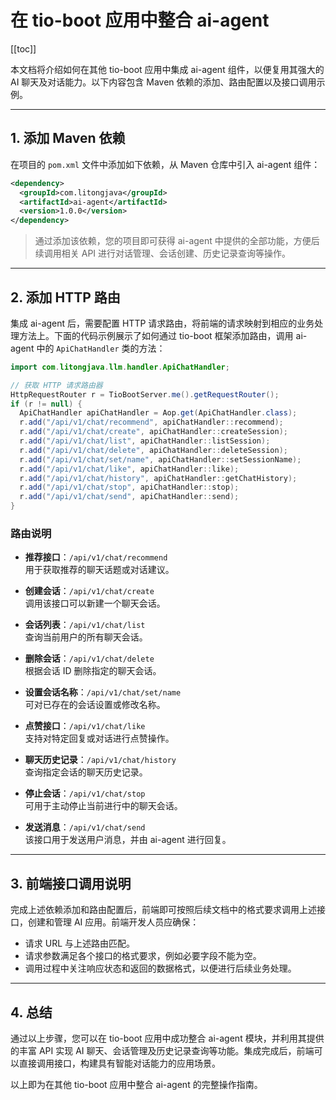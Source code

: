 # 在 tio-boot 应用中整合 ai-agent

[[toc]]

本文档将介绍如何在其他 tio-boot 应用中集成 ai-agent 组件，以便复用其强大的 AI 聊天及对话能力。以下内容包含 Maven 依赖的添加、路由配置以及接口调用示例。

---

## 1. 添加 Maven 依赖

在项目的 `pom.xml` 文件中添加如下依赖，从 Maven 仓库中引入 ai-agent 组件：

```xml
<dependency>
  <groupId>com.litongjava</groupId>
  <artifactId>ai-agent</artifactId>
  <version>1.0.0</version>
</dependency>
```

> 通过添加该依赖，您的项目即可获得 ai-agent 中提供的全部功能，方便后续调用相关 API 进行对话管理、会话创建、历史记录查询等操作。

---

## 2. 添加 HTTP 路由

集成 ai-agent 后，需要配置 HTTP 请求路由，将前端的请求映射到相应的业务处理方法上。下面的代码示例展示了如何通过 tio-boot 框架添加路由，调用 ai-agent 中的 `ApiChatHandler` 类的方法：

```java
import com.litongjava.llm.handler.ApiChatHandler;

// 获取 HTTP 请求路由器
HttpRequestRouter r = TioBootServer.me().getRequestRouter();
if (r != null) {
  ApiChatHandler apiChatHandler = Aop.get(ApiChatHandler.class);
  r.add("/api/v1/chat/recommend", apiChatHandler::recommend);
  r.add("/api/v1/chat/create", apiChatHandler::createSession);
  r.add("/api/v1/chat/list", apiChatHandler::listSession);
  r.add("/api/v1/chat/delete", apiChatHandler::deleteSession);
  r.add("/api/v1/chat/set/name", apiChatHandler::setSessionName);
  r.add("/api/v1/chat/like", apiChatHandler::like);
  r.add("/api/v1/chat/history", apiChatHandler::getChatHistory);
  r.add("/api/v1/chat/stop", apiChatHandler::stop);
  r.add("/api/v1/chat/send", apiChatHandler::send);
}
```

### 路由说明

- **推荐接口**：`/api/v1/chat/recommend`  
  用于获取推荐的聊天话题或对话建议。

- **创建会话**：`/api/v1/chat/create`  
  调用该接口可以新建一个聊天会话。

- **会话列表**：`/api/v1/chat/list`  
  查询当前用户的所有聊天会话。

- **删除会话**：`/api/v1/chat/delete`  
  根据会话 ID 删除指定的聊天会话。

- **设置会话名称**：`/api/v1/chat/set/name`  
  可对已存在的会话设置或修改名称。

- **点赞接口**：`/api/v1/chat/like`  
  支持对特定回复或对话进行点赞操作。

- **聊天历史记录**：`/api/v1/chat/history`  
  查询指定会话的聊天历史记录。

- **停止会话**：`/api/v1/chat/stop`  
  可用于主动停止当前进行中的聊天会话。

- **发送消息**：`/api/v1/chat/send`  
  该接口用于发送用户消息，并由 ai-agent 进行回复。

---

## 3. 前端接口调用说明

完成上述依赖添加和路由配置后，前端即可按照后续文档中的格式要求调用上述接口，创建和管理 AI 应用。前端开发人员应确保：

- 请求 URL 与上述路由匹配。
- 请求参数满足各个接口的格式要求，例如必要字段不能为空。
- 调用过程中关注响应状态和返回的数据格式，以便进行后续业务处理。

---

## 4. 总结

通过以上步骤，您可以在 tio-boot 应用中成功整合 ai-agent 模块，并利用其提供的丰富 API 实现 AI 聊天、会话管理及历史记录查询等功能。集成完成后，前端可以直接调用接口，构建具有智能对话能力的应用场景。

以上即为在其他 tio-boot 应用中整合 ai-agent 的完整操作指南。
